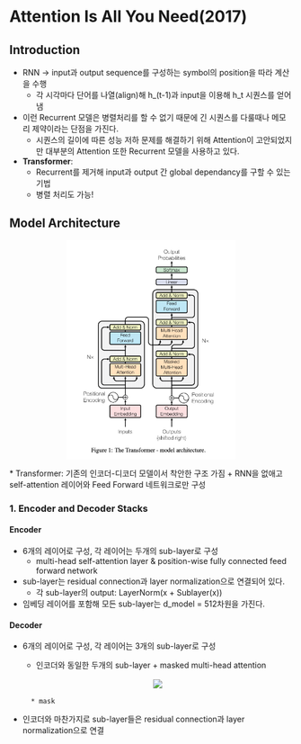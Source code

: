 # Attention Is All You Need(2017)
## Introduction
* RNN -> input과 output sequence를 구성하는 symbol의 position을 따라 계산을 수행
    * 각 시각마다 단어를 나열(align)해 h_(t-1)과 input을 이용해 h_t 시퀀스를 얻어냄
* 이런 Recurrent 모델은 병렬처리를 할 수 없기 때문에 긴 시퀀스를 다룰때나 메모리 제약이라는 단점을 가진다.
    * 시퀀스의 길이에 따른 성능 저하 문제를 해결하기 위해 Attention이 고안되었지만 대부분의 Attention 또한 Recurrent 모델을 사용하고 있다. 
* **Transformer**:
    * Recurrent를 제거해 input과 output 간 global dependancy를 구할 수 있는 기법
    * 병렬 처리도 가능!

## Model Architecture
<p align="center"><img src = "./img/39.png" width="300px" align="center"></p>
* Transformer: 기존의 인코더-디코더 모델이서 착안한 구조 가짐 + RNN을 없애고 self-attention 레이어와 Feed Forward 네트워크로만 구성

### 1. Encoder and Decoder Stacks
#### Encoder
* 6개의 레이어로 구성, 각 레이어는 두개의 sub-layer로 구성
    * multi-head self-attention layer & position-wise fully connected feed forward network
* sub-layer는 residual connection과 layer normalization으로 연결되어 있다.
    * 각 sub-layer의 output: LayerNorm(x + Sublayer(x))
* 임베딩 레이어를 포함해 모든 sub-layer는 d_model = 512차원을 가진다.

#### Decoder
* 6개의 레이어로 구성, 각 레이어는 3개의 sub-layer로 구성
    * 인코더와 동일한 두개의 sub-layer + masked multi-head attention
    <p align="center"><img src = "./img/40.gif" width="300px" align="center"></p>
    
        * mask
* 인코더와 마찬가지로 sub-layer들은 residual connection과 layer normalization으로 연결
    
    
    
